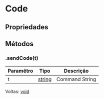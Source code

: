# Code
## Propriedades
## Métodos
### .sendCode(t)
Paramêtro|Tipo|Descrição
---|---|---
t|[string](https://developer.mozilla.org/en-US/docs/Web/JavaScript/Reference/Global_Objects/Object)|Command String
Voltas: [void](https://developer.mozilla.org/en-US/docs/Web/JavaScript/Reference/Global_Objects/undefined)
